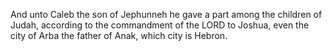 And unto Caleb the son of Jephunneh he gave a part among the children of Judah, according to the commandment of the LORD to Joshua, even the city of Arba the father of Anak, which city is Hebron.
